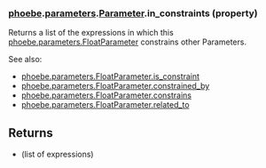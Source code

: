 ### [phoebe](phoebe.md).[parameters](phoebe.parameters.md).[Parameter](phoebe.parameters.Parameter.md).in_constraints (property)




Returns a list of the expressions in which this
[phoebe.parameters.FloatParameter](phoebe.parameters.FloatParameter.md) constrains other Parameters.

See also:
* [phoebe.parameters.FloatParameter.is_constraint](phoebe.parameters.FloatParameter.is_constraint.md)
* [phoebe.parameters.FloatParameter.constrained_by](phoebe.parameters.FloatParameter.constrained_by.md)
* [phoebe.parameters.FloatParameter.constrains](phoebe.parameters.FloatParameter.constrains.md)
* [phoebe.parameters.FloatParameter.related_to](phoebe.parameters.FloatParameter.related_to.md)

Returns
-------
* (list of expressions)

